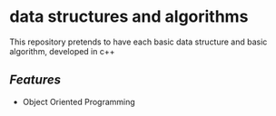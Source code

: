 # data structures and algorithms

This repository pretends to have each basic data structure and basic algorithm, developed in c++


## _Features_

- Object Oriented Programming